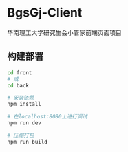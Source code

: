 # BgsGj-Client

华南理工大学研究生会小管家前端页面项目

## 构建部署

``` bash
cd front
# 或
cd back

# 安装依赖
npm install

# 在localhost:8080上进行调试
npm run dev

# 压缩打包
npm run build
```
